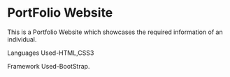 # PortFolio Website
This is a Portfolio Website which showcases the required information of an individual.

Languages Used-HTML,CSS3

Framework Used-BootStrap.

